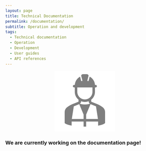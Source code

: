 ```yaml
---
layout: page
title: Technical Documentation
permalink: /documentation/
subtitle: Operation and development
tags: 
  - Technical documentation
  - Operation
  - Development
  - User guides
  - API references
---
```


<div align="center">
    <img src="/assets/img/work.svg" alt="Documentation">
</div>

### We are currently working on the documentation page! ###
